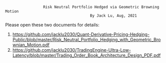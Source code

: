 
                     Risk Neutral Portfolio Hedged via Geometric Browning Motion 
                                          By Jack Lu, Aug, 2021

Please open these two documents for details:

1.	https://github.com/jacklu2030/Quant-Derivative-Pricing-Hedging-Public/blob/master/Risk_Neutral_Portfolio_Hedging_with_Geometric_Brownian_Motion.pdf
2.	https://github.com/jacklu2030/TradingEngine-Ultra-Low-Latency/blob/master/Trading_Order_Book_Architecture_Design_PDF.pdf

